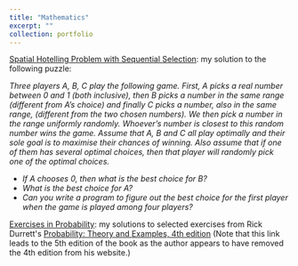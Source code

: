 ```yaml
---
title: "Mathematics"
excerpt: ""
collection: portfolio
---
```



<a href="https://www.cyrusmaz.com/files/hotelling/spatial_sequential_hotelling.pdf">Spatial Hotelling Problem with Sequential Selection</a>: my solution to the following puzzle: 

*Three players A, B, C play the following game. First, A picks a real number between 0 and 1 (both inclusive), then B picks a number in the same range (different from A’s choice) and finally C picks a number, also in the same range, (different from the two chosen numbers). We then pick a number in the range uniformly randomly. Whoever’s number is closest to this random number wins the game. Assume that A, B and C all play optimally and their sole goal is to maximise their chances of winning. Also assume that if one of them has several optimal choices, then that player will randomly pick one of the optimal choices.*
- *If A chooses 0, then what is the best choice for B?*
- *What is the best choice for A?*
- *Can you write a program to figure out the best choice for the first player when the game is played among four players?*

<a href="https://cyrusmaz.github.io/files/Probability.pdf">Exercises in Probability</a>: my solutions to selected exercises from Rick Durrett's [Probability: Theory and Examples, 4th edition](http://services.math.duke.edu/~rtd/PTE/PTE5_011119.pdf) (Note that this link leads to the 5th edition of the book as the author appears to have removed the 4th edition from his website.)

